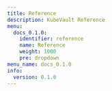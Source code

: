 ```yaml
---
title: Reference
description: KubeVault Reference
menu:
  docs_0.1.0:
    identifier: reference
    name: Reference
    weight: 1000
    pre: dropdown
menu_name: docs_0.1.0
info:
  version: 0.1.0
---
```


